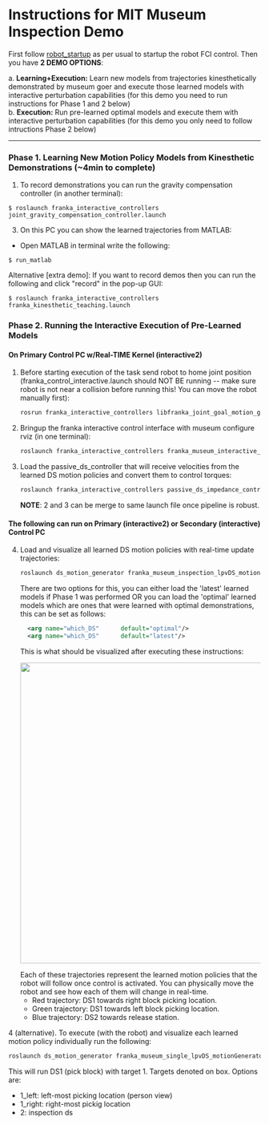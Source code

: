 # Instructions for MIT Museum Inspection Demo

First follow [robot_startup](https://github.com/nbfigueroa/franka_interactive_controllers/blob/main/doc/instructions/robot_startup.md) as per usual to startup the robot FCI control. Then you have **2 DEMO OPTIONS**:

 a. **Learning+Execution:** Learn new models from trajectories kinesthetically demonstrated by museum goer and execute those learned models with interactive perturbation capabilities (for this demo you need to run instructions for Phase 1 and 2 below)  
 b. **Execution:** Run pre-learned optimal models and execute them with interactive perturbation capabilities (for this demo you only need to follow intructions Phase 2 below)
 
---

### Phase 1. Learning New Motion Policy Models from Kinesthetic Demonstrations (~4min to complete)

1. To record demonstrations you can run the gravity compensation controller (in another terminal):
```
$ roslaunch franka_interactive_controllers joint_gravity_compensation_controller.launch
```
3. On this PC you can show the learned trajectories from MATLAB:
- Open MATLAB in terminal write the following:
```
$ run_matlab
```
Alternative [extra demo]: If you want to record demos then you can run the following and click "record" in the pop-up GUI:
```
$ roslaunch franka_interactive_controllers franka_kinesthetic_teaching.launch
```



### Phase 2. Running the Interactive Execution of Pre-Learned Models

#### On Primary Control PC w/Real-TIME Kernel (interactive2)
1. Before starting execution of the task send robot to home joint position (franka_control_interactive.launch should NOT BE running -- make sure robot is not near a collision before running this! You can move the robot manually first):
   ```bash
   rosrun franka_interactive_controllers libfranka_joint_goal_motion_generator_mit 1
   ```
2. Bringup the franka interactive control interface with museum configure rviz (in one terminal):
   ```bash
   roslaunch franka_interactive_controllers franka_museum_interactive_bringup.launch
   ```

3. Load the passive_ds_controller that will receive velocities from the learned DS motion policies and convert them to control torques:
   ```bash
   roslaunch franka_interactive_controllers passive_ds_impedance_controller.launch
   ```
   **NOTE**: 2 and 3 can be merge to same launch file once pipeline is robust.

#### The following can run on Primary (interactive2) or Secondary (interactive) Control PC 
4. Load and visualize all learned DS motion policies with real-time update trajectories:
   ```bash
   roslaunch ds_motion_generator franka_museum_inspection_lpvDS_motionGenerator.launch
   ```
   There are two options for this, you can either load the 'latest' learned models if Phase 1 was performed OR you can load the 'optimal' learned models which are ones that were learned with optimal demonstrations, this can be set as follows:
   ```xml
     <arg name="which_DS"      default="optimal"/>
     <arg name="which_DS"      default="latest"/>
   ``` 
   This is what should be visualized after executing these instructions:
    <p align="center">
    <img src="https://github.com/nbfigueroa/franka_interactive_controllers/blob/main/doc/img/After-executing-control-instructions.png" width="600x"> 
    </p>
    Each of these trajectories represent the learned motion policies that the robot will follow once control is activated. You can physically move the robot and see how each of them will change in real-time. 
    
    - Red trajectory: DS1 towards right block picking location.
    - Green trajectory: DS1 towards left block picking location.
    - Blue trajectory: DS2 towards release station.

4 (alternative). To execute (with the robot) and visualize each learned motion policy individually run the following:
   ```bash
   roslaunch ds_motion_generator franka_museum_single_lpvDS_motionGenerator.launch ds_num:=1_left
   ```
   This will run DS1 (pick block) with target 1. Targets denoted on box. Options are:
   - 1_left:  left-most picking location (person view)
   - 1_right: right-most pickig location
   - 2: inspection ds

